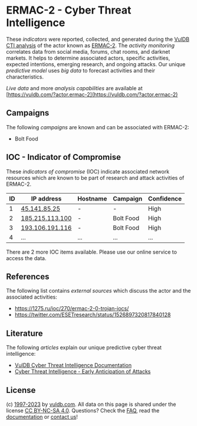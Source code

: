 # ERMAC-2 - Cyber Threat Intelligence

These _indicators_ were reported, collected, and generated during the [VulDB CTI analysis](https://vuldb.com/?kb.cti) of the actor known as [ERMAC-2](https://vuldb.com/?actor.ermac-2). The _activity monitoring_ correlates data from social media, forums, chat rooms, and darknet markets. It helps to determine associated actors, specific activities, expected intentions, emerging research, and ongoing attacks. Our unique _predictive model_ uses _big data_ to forecast activities and their characteristics.

_Live data_ and more _analysis capabilities_ are available at [https://vuldb.com/?actor.ermac-2](https://vuldb.com/?actor.ermac-2)

## Campaigns

The following _campaigns_ are known and can be associated with ERMAC-2:

* Bolt Food

## IOC - Indicator of Compromise

These _indicators of compromise_ (IOC) indicate associated network resources which are known to be part of research and attack activities of ERMAC-2.

ID | IP address | Hostname | Campaign | Confidence
-- | ---------- | -------- | -------- | ----------
1 | [45.141.85.25](https://vuldb.com/?ip.45.141.85.25) | - | - | High
2 | [185.215.113.100](https://vuldb.com/?ip.185.215.113.100) | - | Bolt Food | High
3 | [193.106.191.116](https://vuldb.com/?ip.193.106.191.116) | - | Bolt Food | High
4 | ... | ... | ... | ...

There are 2 more IOC items available. Please use our online service to access the data.

## References

The following list contains _external sources_ which discuss the actor and the associated activities:

* https://1275.ru/ioc/270/ermac-2-0-trojan-iocs/
* https://twitter.com/ESETresearch/status/1526897320817840128

## Literature

The following _articles_ explain our unique predictive cyber threat intelligence:

* [VulDB Cyber Threat Intelligence Documentation](https://vuldb.com/?kb.cti)
* [Cyber Threat Intelligence - Early Anticipation of Attacks](https://www.scip.ch/en/?labs.20201022)

## License

(c) [1997-2023](https://vuldb.com/?kb.changelog) by [vuldb.com](https://vuldb.com/?kb.about). All data on this page is shared under the license [CC BY-NC-SA 4.0](https://creativecommons.org/licenses/by-nc-sa/4.0/). Questions? Check the [FAQ](https://vuldb.com/?kb.faq), read the [documentation](https://vuldb.com/?kb) or [contact us](https://vuldb.com/?contact)!
